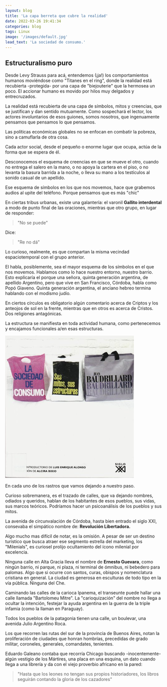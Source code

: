```yaml
---
layout: blog
title: 'La capa berreta que cubre la realidad'
date: 2022-03-26 19:41:34
categories: blog
tags: Linux
image: '/images/default.jpg'
lead_text: 'La sociedad de consumo.'
---
```


## Estructuralismo puro

Desde Levy Strauss para acá, entendemos (¡ja!) los comportamientos humanos moviéndose como "Titanes en el ring", donde la realidad está recubierta -protegida- por una capa de "biejouterie" que la hermosea un poco.  El accionar humano es movido por hilos muy delgados y entrecruzados.

La realidad está recubierta de una capa de símbolos, mitos y creencias, que se justifican y dan sentido mutuamente.  Como sospechará el lector, los actores involuntarios de esos guiones, somos nosotros, que ingenuamente pensamos que pensamos lo que pensamos.

Las políticas económicas globales no se enfocan en combatir la pobreza, sino a camuflarla de otra cosa.

Cada actor social, desde el pequeño o enorme lugar que ocupa, actúa de la forma que se espera de él.

Desconocemos el esquema de creencias en que se mueve el otro, cuando no entrega el salero en la mano, o no apoya la cartera en el piso, o no levanta la basura barrida a la noche, o lleva su mano a los testículos al sonido casual de un apellido.

Ese esquema de símbolos en los que nos movemos, hace que grabemos audios al upite del teléfono.  Porque pensamos que es más "chic"

En ciertas tribus urbanas, existe una galantería: el varonil **Gallito interdental** a modo de punto final de las oraciones, mientras que otro grupo, en lugar de responder: 

> "No se puede" 

Dice: 

> "Re no dá" 

Lo curioso, realmente, es que compartan la misma vecindad espaciotemporal con el grupo anterior.

El habla, posiblemente, sea el mayor esquema de los símbolos en el que nos movemos.  Hablamos como lo hace nuestro entorno, nuestro barrio.  Esto explicaría el porque una señora, quinta generación argentina, de apellido Argentino, pero que vive en San Francisco, Córdoba, habla como Popó Giaveno.  Quinta generación argentina, el anciano hebreo termina hablando con el modismo judío.

En ciertos círculos es obligatorio algún comentario acerca de Criptos y los anteojos de sol en la frente, mientras que en otros es acerca de Cristos.  Dos religiones antagónicas.

La estructura se manifiesta en toda actividad humana, como pertenecemos y encajamos funcionales a/en esas estructuras. 

![LaSociedaddeConsumo](/images/consumo.png "Baudrillard La Sociedad de Consumo")

En cada uno de los rastros que vamos dejando a nuestro paso.  

Curioso sobremanera, es el trazado de calles, que va dejando nombres, odiados y queridos, hablan de los habitantes de esos pueblos, sus vidas, sus marcos teóricos.  Podríamos hacer un psicoanálisis de los pueblos y sus mitos. 

La avenida de circunvalación de Córdoba, hasta bien entrado el siglo XXI, consevaba el simpático nombre de: **Revolución Libertadora.** 
  
Algo mucho mas difícil de notar, es la omisión.  A pesar de ser un destino turístico que busca atraer ese segmento estrella del marketing, los "Milenials", es curiosel prolijo ocultamiento del ícono milenial por excelencia.  

Ninguna calle en Alta Gracia lleva el nombre de **Ernesto Guevara**, como ningún barrio, ni parque, ni plaza, ni terminal de ómnibus, ni bebedero para palomas.  Algo que si ocurre con santos, curas, obispos y nomenclatura cristiana en general.  La ciudad es generosa en esculturas de todo tipo en la vía pública.  Ninguna del Che.

Caminando las calles de la carioca Ipanema, el transeunte puede hallar una calle llamada "Bartolomeu Mitre".  La "carioquización" del nombre no llega a ocultar la intención, festejar la ayuda argentina en la guerra de la triple infamia (como la llaman en Paraguay).

Todos los pueblos de la patagonia tienen una calle, un boulevar, una avenida Julio Argentino Roca.

Los que recorren las rutas del sur de la provincia de Buenos Aires, notan la proliferación de ciudades que honran hombrías, precedidas de grado militar, coroneles, generales, comandates, tenientes.

Eduardo Galeano contaba que recorría Chicago buscando -inocentemente- algún vestigio de los Mártires, una placa en una esquina, un dato cuando llega a una librería y da con el viejo proverbio africano en la pared: 

> "Hasta que los leones no tengan sus propios historiadores, los libros seguirán contando la gloria de los cazadores"


